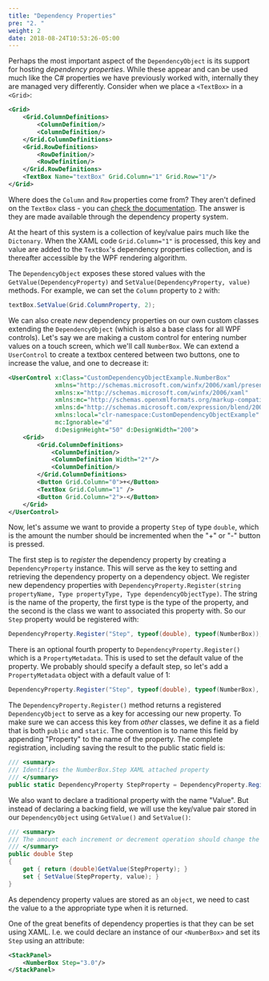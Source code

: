 ```yaml
---
title: "Dependency Properties"
pre: "2. "
weight: 2
date: 2018-08-24T10:53:26-05:00
---
```


Perhaps the most important aspect of the `DependencyObject` is its support for hosting _dependency properties_.  While these appear and can be used much like the C# properties we have previously worked with, internally they are managed very differently.  Consider when we place a `<TextBox>` in a `<Grid>`:

```xml
<Grid>
    <Grid.ColumnDefinitions>
        <ColumnDefinition/>
        <ColumnDefinition/>
    </Grid.ColumnDefinitions>
    <Grid.RowDefinitions>
        <RowDefinition/>
        <RowDefinition/>
    </Grid.RowDefinitions>
    <TextBox Name="textBox" Grid.Column="1" Grid.Row="1"/>
</Grid>
```

Where does the `Column` and `Row` properties come from?  They aren't defined on the `TextBox` class - you can [check the documentation](https://docs.microsoft.com/en-us/dotnet/api/system.windows.controls.textbox?view=netcore-3.1#properties).  The answer is they are made available through the dependency property system.

At the heart of this system is a collection of key/value pairs much like the `Dictonary`.  When the XAML code `Grid.Column="1"` is processed, this key and value are added to the `TextBox`'s dependency properties collection, and is thereafter accessible by the WPF rendering algorithm.

The `DependencyObject` exposes these stored values with the `GetValue(DependencyProperty)` and `SetValue(DependencyProperty, value)` methods.  For example, we can set the `Column` property to `2` with:

```csharp
textBox.SetValue(Grid.ColumnProperty, 2);
```

We can also create _new_ dependency properties on our own custom classes extending the `DependencyObject` (which is also a base class for all WPF controls).  Let's say we are making a custom control for entering number values on a touch screen, which we'll call `NumberBox`.  We can extend a `UserControl` to create a textbox centered between two buttons, one to increase the value, and one to decrease it:

```xml
<UserControl x:Class="CustomDependencyObjectExample.NumberBox"
             xmlns="http://schemas.microsoft.com/winfx/2006/xaml/presentation"
             xmlns:x="http://schemas.microsoft.com/winfx/2006/xaml"
             xmlns:mc="http://schemas.openxmlformats.org/markup-compatibility/2006" 
             xmlns:d="http://schemas.microsoft.com/expression/blend/2008" 
             xmlns:local="clr-namespace:CustomDependencyObjectExample"
             mc:Ignorable="d" 
             d:DesignHeight="50" d:DesignWidth="200">
    <Grid>
        <Grid.ColumnDefinitions>
            <ColumnDefinition/>
            <ColumnDefinition Width="2*"/>
            <ColumnDefinition/>
        </Grid.ColumnDefinitions>
        <Button Grid.Column="0">+</Button>
        <TextBox Grid.Column="1" />
        <Button Grid.Column="2">-</Button>
    </Grid>
</UserControl>
```

Now, let's assume we want to provide a property `Step` of type `double`, which is the amount the number should be incremented when the "+" or "-" button is pressed.

The first step is to _register_ the dependency property by creating a `DependencyProperty` instance.  This will serve as the key to setting and retrieving the dependency property on a dependency object.  We register new dependency properties with `DependencyProperty.Register(string propertyName, Type propertyType, Type dependencyObjectType)`.  The string is the name of the property, the first type is the type of the property, and the second is the class we want to associated this property with.  So our `Step` property would be registered with:

```csharp
DependencyProperty.Register("Step", typeof(double), typeof(NumberBox));
```

There is an optional fourth property to `DependencyProperty.Register()` which is a `PropertyMetadata`.  This is used to set the default value of the property.  We probably should specify a default step, so let's add a `PropertyMetadata` object with a default value of 1:

```csharp
DependencyProperty.Register("Step", typeof(double), typeof(NumberBox), new PropertyMetadata(1.0));
```

The `DependencyProperty.Register()` method returns a registered `DependencyObject` to serve as a key for accessing our new property.  To make sure we can access this key from _other_ classes, we define it as a field that is both `public` and `static`.  The convention is to name this field by appending "Property" to the name of the property.  The complete registration, including saving the result to the public static field is:

```csharp
/// <summary>
/// Identifies the NumberBox.Step XAML attached property
/// </summary>
public static DependencyProperty StepProperty = DependencyProperty.Register("Step", typeof(double), typeof(NumberBox), new PropertyMetadata(1.0)); 
```

We also want to declare a traditional property with the name "Value".  But instead of declaring a backing field, we will use the key/value pair stored in our `DependencyObject` using `GetValue()` and `SetValue()`:

```csharp
/// <summary>
/// The amount each increment or decrement operation should change the value by
/// </summary>
public double Step
{
    get { return (double)GetValue(StepProperty); }
    set { SetValue(StepProperty, value); }
}
```

As dependency property values are stored as an `object`, we need to cast the value to a the appropriate type when it is returned.

One of the great benefits of dependency properties is that they can be set using XAML.  I.e. we could declare an instance of our `<NumberBox>` and set its `Step` using an attribute:

```xml
<StackPanel>
    <NumberBox Step="3.0"/>
</StackPanel>
```

